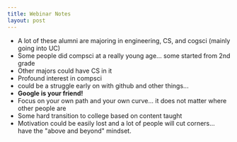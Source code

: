 ```yaml
---
title: Webinar Notes
layout: post
---
```

- A lot of these alumni are majoring in engineering, CS, and cogsci (mainly going into UC)
- Some people did compsci at a really young age... some started from 2nd grade
- Other majors could have CS in it
- Profound interest in compsci
- could be a struggle early on with github and other things...
- **Google is your friend!**
- Focus on your own path and your own curve... it does not matter where other people are
- Some hard transition to college based on content taught
- Motivation could be easily lost and a lot of people will cut corners... have the "above and beyond" mindset. 
